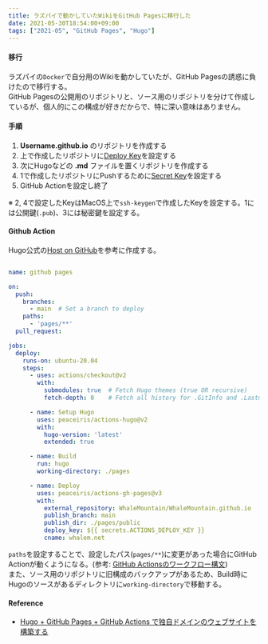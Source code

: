 ```yaml
---
title: ラズパイで動かしていたWikiをGitHub Pagesに移行した
date: 2021-05-30T18:54:00+09:00
tags: ["2021-05", "GitHub Pages", "Hugo"]
---
```


#### 移行

ラズパイの`Docker`で自分用のWikiを動かしていたが、GitHub Pagesの誘惑に負けたので移行する。  
GitHub Pagesの公開用のリポジトリと、ソース用のリポジトリを分けて作成しているが、個人的にこの構成が好きだからで、特に深い意味はありません。

#### 手順

1. **Username.github.io** のリポジトリを作成する
1. 上で作成したリポジトリに[Deploy Key](https://docs.github.com/ja/developers/overview/managing-deploy-keys#デプロイキー)を設定する
1. 次にHugoなどの **.md** ファイルを置くリポジトリを作成する
1. 1で作成したリポジトリにPushするために[Secret Key](https://docs.github.com/ja/actions/reference/encrypted-secrets#リポジトリの暗号化されたシークレットの作成)を設定する
1. GitHub Actionを設定し終了

※ 2, 4で設定したKeyはMacOS上で`ssh-keygen`で作成したKeyを設定する。1には公開鍵(`.pub`)、3には秘密鍵を設定する。

#### Github Action

Hugo公式の[Host on GitHub](https://gohugo.io/hosting-and-deployment/hosting-on-github/)を参考に作成する。  

```yaml

name: github pages

on:
  push:
    branches:
      - main  # Set a branch to deploy
    paths:
      - 'pages/**'
  pull_request:

jobs:
  deploy:
    runs-on: ubuntu-20.04
    steps:
      - uses: actions/checkout@v2
        with:
          submodules: true  # Fetch Hugo themes (true OR recursive)
          fetch-depth: 0    # Fetch all history for .GitInfo and .Lastmod

      - name: Setup Hugo
        uses: peaceiris/actions-hugo@v2
        with:
          hugo-version: 'latest'
          extended: true

      - name: Build
        run: hugo
        working-directory: ./pages

      - name: Deploy
        uses: peaceiris/actions-gh-pages@v3
        with: 
          external_repository: WhaleMountain/WhaleMountain.github.io
          publish_branch: main
          publish_dir: ./pages/public
          deploy_key: ${{ secrets.ACTIONS_DEPLOY_KEY }}
          cname: whalem.net
```

`paths`を設定することで、設定したパス(`pages/**`)に変更があった場合にGitHub Actionが動くようになる。(参考: [GitHub Actionsのワークフロー構文](https://docs.github.com/ja/actions/reference/workflow-syntax-for-github-actions))  
また、ソース用のリポジトリに旧構成のバックアップがあるため、Build時にHugoのソースがあるディレクトリに`working-directory`で移動する。

#### Reference

* [Hugo + GitHub Pages + GitHub Actions で独自ドメインのウェブサイトを構築する](https://zenn.dev/nikaera/articles/hugo-github-actions-for-github-pages)
